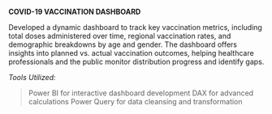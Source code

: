 **COVID-19 VACCINATION DASHBOARD**

Developed a dynamic dashboard to track key vaccination metrics, including total doses administered over time, regional vaccination rates, and demographic breakdowns by age and gender. The dashboard offers insights into planned vs. actual vaccination outcomes, helping healthcare professionals and the public monitor distribution progress and identify gaps.

*Tools Utilized:*

> Power BI for interactive dashboard development
> DAX for advanced calculations
> Power Query for data cleansing and transformation
